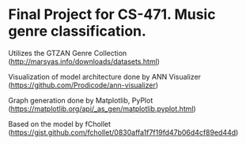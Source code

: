 # Final Project for CS-471. Music genre classification.

Utilizes the GTZAN Genre Collection (http://marsyas.info/downloads/datasets.html)

Visualization of model architecture done by ANN Visualizer (https://github.com/Prodicode/ann-visualizer)

Graph generation done by Matplotlib, PyPlot (https://matplotlib.org/api/_as_gen/matplotlib.pyplot.html)

Based on the model by fChollet (https://gist.github.com/fchollet/0830affa1f7f19fd47b06d4cf89ed44d)
